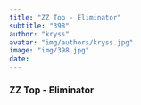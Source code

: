 ```yaml
---
title: "ZZ Top - Eliminator"
subtitle: "398"
author: "kryss"
avatar: "img/authors/kryss.jpg"
image: "img/398.jpg"
date:
---
```


### ZZ Top - Eliminator
